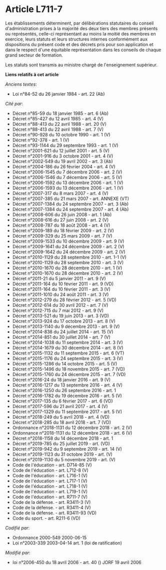 # Article L711-7

Les établissements déterminent, par délibérations statutaires du conseil d'administration prises à la majorité des deux tiers
des membres présents ou représentés, celle-ci représentant au moins la moitié des membres en exercice, leurs statuts et leurs
structures internes conformément aux dispositions du présent code et des décrets pris pour son application et dans le respect
d'une équitable représentation dans les conseils de chaque grand secteur de formation.

Les statuts sont transmis au ministre chargé de l'enseignement supérieur.

**Liens relatifs à cet article**

_Anciens textes_:

  - Loi n°84-52 du 26 janvier 1984 - art. 22 (Ab)

_Cité par_:

  - Décret n°85-59 du 18 janvier 1985 - art. 6 (Ab)
  - Décret n°85-427 du 12 avril 1985 - art. 4 (V)
  - Décret n°88-413 du 22 avril 1988 - art. 20 (V)
  - Décret n°88-413 du 22 avril 1988 - art. 7 (V)
  - Décret n°90-928 du 10 octobre 1990 - art. 1 (V)
  - Décret n°92-378 - art. 1 (V)
  - Décret n°93-1144 du 29 septembre 1993 - art. 1 (V)
  - Décret n°2001-621 du 12 juillet 2001 - art. 5 (V)
  - Décret n°2001-916 du 3 octobre 2001 - art. 4 (V)
  - Décret n°2002-549 du 19 avril 2002 - art. 3 (Ab)
  - Décret n°2004-186 du 26 février 2004 - art. 4 (V)
  - Décret n°2006-1545 du 7 décembre 2006 - art. 2 (V)
  - Décret n°2006-1546 du 7 décembre 2006 - art. 5 (V)
  - Décret n°2006-1592 du 13 décembre 2006 - art. 1 (V)
  - Décret n°2006-1593 du 13 décembre 2006 - art. 1 (V)
  - Décret n°2007-317 du 8 mars 2007 - art. 4 (V)
  - Décret  n°2007-385 du 21 mars 2007 - art. ANNEXE (VT)
  - Décret n°2007-1384 du 24 septembre 2007 - art. 3 (Ab)
  - Décret n°2007-1384 du 24 septembre 2007 - art. 4 (Ab)
  - Décret n°2008-606 du 26 juin 2008 - art. 1 (Ab)
  - Décret n°2008-616 du 27 juin 2008 - art. 2 (V)
  - Décret n°2008-787 du 18 août 2008 - art. 4 (V)
  - Décret n°2009-189 du 18 février 2009 - art. 2 (V)
  - Décret n°2009-329 du 25 mars 2009 - art. 7 (V)
  - Décret n°2009-1533 du 10 décembre 2009 - art. 9 (V)
  - Décret n°2009-1641 du 24 décembre 2009 - art. 2 (V)
  - Décret n°2009-1642 du 24 décembre 2009 - art. 2 (V)
  - Décret n°2010-1129 du 28 septembre 2010 - art. 1-1 (V)
  - Décret n°2010-1129 du 28 septembre 2010 - art. 3 (V)
  - Décret n°2010-1670 du 28 décembre 2010 - art. 1 (V)
  - Décret n°2010-1670 du 28 décembre 2010 - art. 2 (V)
  - Décret n°2011-21 du 5 janvier 2011 - art. 9 (V)
  - Décret n°2011-164 du 10 février 2011 - art. 9 (VD)
  - Décret n°2011-164 du 10 février 2011 - art. 3 (V)
  - Décret n°2011-1010 du 24 août 2011 - art. 3 (V)
  - Décret n°2012-279 du 28 février 2012 - art. 5 (VD)
  - Décret n°2012-614 du 30 avril 2012 - art. 7 (V)
  - Décret n°2012-715 du 7 mai 2012 - art. 9 (V)
  - Décret n°2013-521 du 19 juin 2013 - art. 3 (VD)
  - Décret n°2013-924 du 17 octobre 2013 - art. 8 (V)
  - Décret n°2013-1140 du 9 décembre 2013 - art. 9 (V)
  - Décret n°2014-838 du 24 juillet 2014 - art. 15 (V)
  - Décret n°2014-851 du 30 juillet 2014 - art. 7 (V)
  - Décret n°2014-1038 du 11 septembre 2014 - art. 3 (V)
  - Décret n°2014-1679 du 30 décembre 2014 - art. 8 (V)
  - Décret n°2015-1132 du 11 septembre 2015 - art. 6 (VT)
  - Décret n°2015-1176 du 24 septembre 2015 - art. 3 (V)
  - Décret n°2015-1286 du 14 octobre 2015 - art. 5 (V)
  - Décret n°2015-1496 du 18 novembre 2015 - art. 7 (VD)
  - Décret n°2015-1760 du 24 décembre 2015 - art. 7 (VD)
  - Décret n°2016-24 du 18 janvier 2016 - art. 9 (V)
  - Décret n°2016-1217 du 13 septembre 2016 - art. 4 (V)
  - Décret n°2016-1250 du 26 septembre 2016 - art. 1
  - Décret n°2016-1782 du 19 décembre 2016 - art. 5 (V)
  - Décret n°2017-135 du 6 février 2017 - art. 6 (VD)
  - Décret n°2017-596 du 21 avril 2017 - art. 4 (V)
  - Décret n°2017-1329 du 11 septembre 2017 - art. 5 (V)
  - Décret n°2018-249 du 5 avril 2018 - art. 4 (VD)
  - Décret n°2018-285 du 18 avril 2018 - art. 7 (VD)
  - Ordonnance n°2018-1131 du 12 décembre 2018 - art. 2 (V)
  - Ordonnance n°2018-1131 du 12 décembre 2018 - art. 6 (V)
  - Décret n°2018-1158 du 14 décembre 2018 - art. 1
  - Décret n°2019-785 du 25 juillet 2019 - art. (VD)
  - Décret n°2019-942 du 9 septembre 2019 - art. 14 (V)
  - Décret n°2019-1123 du 31 octobre 2019 - art. (V)
  - Décret n°2019-1130 du 5 novembre 2019 - art. (V)
  - Code de l'éducation - art. D714-85 (V)
  - Code de l'éducation - art. L712-8 (V)
  - Code de l'éducation - art. L716-1 (V)
  - Code de l'éducation - art. L717-1 (V)
  - Code de l'éducation - art. L718-1 (V)
  - Code de l'éducation - art. L719-1 (V)
  - Code de l'éducation - art. R711-7 (V)
  - Code de la défense. - art. R3411-3 (V)
  - Code de la défense. - art. R3411-4 (V)
  - Code de la défense. - art. R3411-93 (VD)
  - Code du sport. - art. R211-6 (VD)

_Codifié par_:

  - Ordonnance 2000-549 2000-06-15
  - Loi n°2003-339 2003-04-14 art. 1 (loi de ratification)

_Modifié par_:

  - loi n°2006-450 du 18 avril 2006 - art. 40 () JORF 19 avril 2006
